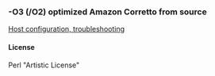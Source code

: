 ### -O3 (/O2) optimized Amazon Corretto from source ###

[Host configuration, troubleshooting](https://github.com/aashipov/openjdk-build)

#### License ####

Perl "Artistic License"
